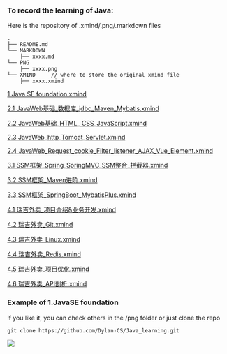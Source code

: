 ### To record the learning of Java:

Here is the  repository of .xmind/.png/.markdown files

```
.
├── README.md
└── MARKDOWN  
    ├── xxxx.md
└── PNG
    ├── xxxx.png
└── XMIND     // where to store the original xmind file
    ├── xxxx.xmind
```

[1 Java SE foundation.xmind](https://github.com/Dylan-CS/Java_learning/XMIND/blob/main/1%20Java%20SE%20foundaton.xmind)  

[2.1 JavaWeb基础_数据库_jdbc_Maven_Mybatis.xmind  ](https://github.com/Dylan-CS/Java_learning/XMIND/blob/main/2.1%20JavaWeb%E5%9F%BA%E7%A1%80_%E6%95%B0%E6%8D%AE%E5%BA%93_jdbc_Maven_Mybatis.xmind)

[2.2 JavaWeb基础_HTML_ CSS_JavaScript.xmind   ](https://github.com/Dylan-CS/Java_learning/XMIND/blob/main/2.2%20JavaWeb%E5%9F%BA%E7%A1%80_HTML_%20CSS_JavaScript.xmind)

[2.3 JavaWeb_http_Tomcat_Servlet.xmind](https://github.com/Dylan-CS/Java_learning/XMIND/blob/main/2.3%20JavaWeb_http_Tomcat_Servlet.xmind)

[2.4 JavaWeb_Request_cookie_Filter_listener_AJAX_Vue_Element.xmind](https://github.com/Dylan-CS/Java_learning/XMIND/blob/main/2.4%20JavaWeb_Request_cookie_Filter_listener_AJAX_Vue_Element.xmind)

[3.1 SSM框架_Spring_SpringMVC_SSM整合_拦截器.xmind](https://github.com/Dylan-CS/Java_learning/XMIND/blob/main/3.1%20SSM%E6%A1%86%E6%9E%B6_Spring_SpringMVC_SSM%E6%95%B4%E5%90%88_%E6%8B%A6%E6%88%AA%E5%99%A8.xmind)

[3.2 SSM框架_Maven进阶.xmind](https://github.com/Dylan-CS/Java_learning/XMIND/blob/main/3.2%20SSM%E6%A1%86%E6%9E%B6_Maven%E8%BF%9B%E9%98%B6.xmind)

[3.3 SSM框架_SpringBoot_MybatisPlus.xmind](https://github.com/Dylan-CS/Java_learning/XMIND/blob/main/3.3%20SSM%E6%A1%86%E6%9E%B6_SpringBoot_MybatisPlus.xmind)

[4.1 瑞吉外卖_项目介绍&业务开发.xmind](https://github.com/Dylan-CS/Java_learning/blob/main/XMIND/4.1%20%E7%91%9E%E5%90%89%E5%A4%96%E5%8D%96_%E9%A1%B9%E7%9B%AE%E4%BB%8B%E7%BB%8D%26%E4%B8%9A%E5%8A%A1%E5%BC%80%E5%8F%91.xmind)

[4.2 瑞吉外卖_Git.xmind](https://github.com/Dylan-CS/Java_learning/blob/main/XMIND/4.2%20%E7%91%9E%E5%90%89%E5%A4%96%E5%8D%96_Git.xmind)

[4.3 瑞吉外卖_Linux.xmind](https://github.com/Dylan-CS/Java_learning/blob/main/XMIND/4.3%20%E7%91%9E%E5%90%89%E5%A4%96%E5%8D%96_Linux.xmind)

[4.4 瑞吉外卖_Redis.xmind](https://github.com/Dylan-CS/Java_learning/blob/main/XMIND/4.4%20%E7%91%9E%E5%90%89%E5%A4%96%E5%8D%96_Redis.xmind)

[4.5 瑞吉外卖_项目优化.xmind](https://github.com/Dylan-CS/Java_learning/blob/main/XMIND/4.5%20%E7%91%9E%E5%90%89%E5%A4%96%E5%8D%96_%E9%A1%B9%E7%9B%AE%E4%BC%98%E5%8C%96.xmind)

[4.6 瑞吉外卖_API剖析.xmind](https://github.com/Dylan-CS/Java_learning/blob/main/XMIND/4.6%20%E7%91%9E%E5%90%89%E5%A4%96%E5%8D%96_API%E5%89%96%E6%9E%90.xmind)


###  Example of 1.JavaSE foundation

if you like it, you can check others in the /png folder or just clone the repo

```
git clone https://github.com/Dylan-CS/Java_learning.git
```

![](https://github.com/Dylan-CS/Java_learning/blob/main/PNG/1.%20javaSE%E5%9F%BA%E7%A1%80.png)



